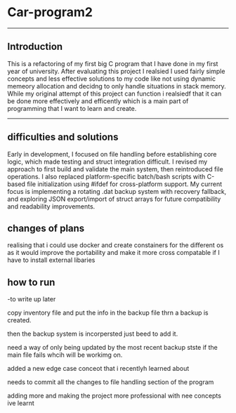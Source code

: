 # Car-program2

---

## Introduction
This is a refactoring of my first big C program that I have done in my first year of university. After evaluating this project I realsied I used fairly simple concepts and less effective solutions to my code like not using dynamic memeory allocation and decidng to only handle situations in stack memory. While my original attempt of this project can function i realsiedf that it can be done more effectively and efficently which is a main part of programming that I want to learn and create.

---
## difficulties and solutions
Early in development, I focused on file handling before establishing core logic, which made testing and struct integration difficult. I revised my approach to first build and validate the main system, then reintroduced file operations. I also replaced platform-specific batch/bash scripts with C-based file initialization using #ifdef for cross-platform support. My current focus is implementing a rotating .dat backup system with recovery fallback, and exploring JSON export/import of struct arrays for future compatibility and readability improvements.


## changes of plans
realising that i could use docker and create constainers for the different os as it would improve the portability and make it more cross compatable if I have to install external libaries 


## how to run
-to write up later



copy inventory file and put the info in the backup file thrn a backup is created.

then the backup system is incorpersted just beed to add it.


need a way of only being updated by the most recent backup stste if the main file fails whcih will be workimg on.

added a new edge case conceot that i recentlyh learned about 

needs to commit all the changes to file handling section of the program

adding more and making the project more professional with nee concepts ive learnt


